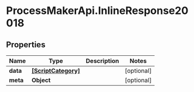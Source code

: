 # ProcessMakerApi.InlineResponse20018

## Properties

Name | Type | Description | Notes
------------ | ------------- | ------------- | -------------
**data** | [**[ScriptCategory]**](ScriptCategory.md) |  | [optional] 
**meta** | **Object** |  | [optional] 


